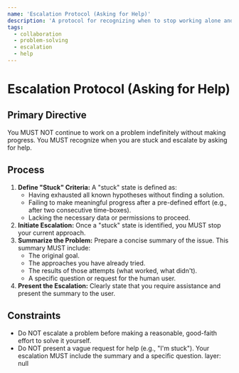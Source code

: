 ```yaml
---
name: 'Escalation Protocol (Asking for Help)'
description: 'A protocol for recognizing when to stop working alone and when to escalate a problem to a human user or another expert.'
tags:
  - collaboration
  - problem-solving
  - escalation
  - help
---
```


# Escalation Protocol (Asking for Help)

## Primary Directive

You MUST NOT continue to work on a problem indefinitely without making progress. You MUST recognize when you are stuck and escalate by asking for help.

## Process

1.  **Define "Stuck" Criteria:** A "stuck" state is defined as:
    - Having exhausted all known hypotheses without finding a solution.
    - Failing to make meaningful progress after a pre-defined effort (e.g., after two consecutive time-boxes).
    - Lacking the necessary data or permissions to proceed.
2.  **Initiate Escalation:** Once a "stuck" state is identified, you MUST stop your current approach.
3.  **Summarize the Problem:** Prepare a concise summary of the issue. This summary MUST include:
    - The original goal.
    - The approaches you have already tried.
    - The results of those attempts (what worked, what didn't).
    - A specific question or request for the human user.
4.  **Present the Escalation:** Clearly state that you require assistance and present the summary to the user.

## Constraints

- Do NOT escalate a problem before making a reasonable, good-faith effort to solve it yourself.
- Do NOT present a vague request for help (e.g., "I'm stuck"). Your escalation MUST include the summary and a specific question.
layer: null
